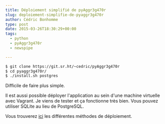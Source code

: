 ```yaml
---
title: Déploiement simplifié de pyAggr3g470r
slug: deploiement-simplifie-de-pyaggr3g470r
author: Cédric Bonhomme
type: post
date: 2015-03-26T18:30:29+00:00
tags:
  - python
  - pyAggr3g470r
  - newspipe

---
```

```bash
$ git clone https://git.sr.ht/~cedric/pyAggr3g470r
$ cd pyaggr3g470r/
$ ./install.sh postgres
```

Difficile de faire plus simple.

Il est aussi possible déployer l'application au sein d'une machine virtuelle
avec Vagrant. Je viens de tester et ça fonctionne très bien.
Vous pouvez utiliser SQLite au lieu de PostgreSQL.

Vous trouverez [ici][1] les différentes méthodes de déploiement.

 [1]: https://git.sr.ht/~cedric/pyAggr3g470r/tree/master/item/documentation/deployment.rst
